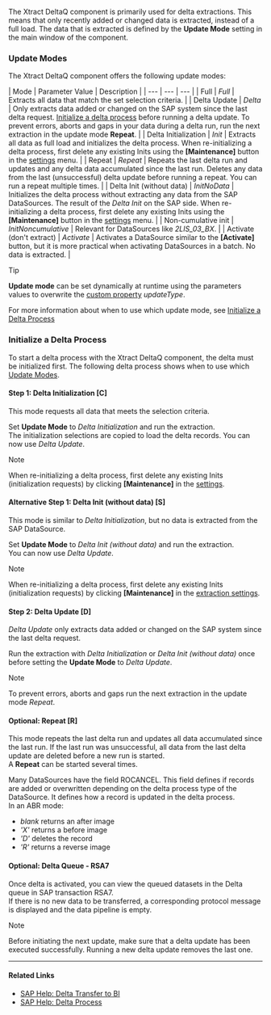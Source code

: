 The Xtract DeltaQ component is primarily used for delta extractions. This means that only recently added or changed data is extracted, instead of a full load. The data that is extracted is defined by the **Update Mode** setting in the main window of the component.

### Update Modes

The Xtract DeltaQ component offers the following update modes:

| Mode | Parameter Value | Description | | --- | --- | --- | | Full | *Full* | Extracts all data that match the set selection criteria. | | Delta Update | *Delta* | Only extracts data added or changed on the SAP system since the last delta request. [Initialize a delta process](#initialize-a-delta-process) before running a delta update. To prevent errors, aborts and gaps in your data during a delta run, run the next extraction in the update mode **Repeat**. | | Delta Initialization | *Init* | Extracts all data as full load and initializes the delta process. When re-initializing a delta process, first delete any existing Inits using the **[Maintenance]** button in the [settings](../settings/) menu. | | Repeat | *Repeat* | Repeats the last delta run and updates and any delta data accumulated since the last run. Deletes any data from the last (unsuccessful) delta update before running a repeat. You can run a repeat multiple times. | | Delta Init (without data) | *InitNoData* | Initializes the delta process without extracting any data from the SAP DataSources. The result of the *Delta Init* on the SAP side. When re-initializing a delta process, first delete any existing Inits using the **[Maintenance]** button in the [settings](../settings/) menu. | | Non-cumulative init | *InitNoncumulative* | Relevant for DataSources like *2LIS_03_BX*. | | Activate (don't extract) | *Activate* | Activates a DataSource similar to the **[Activate]** button, but it is more practical when activating DataSources in a batch. No data is extracted. |

Tip

**Update mode** can be set dynamically at runtime using the parameters values to overwrite the [custom property](../parameterization/#custom-properties-of-xtract-deltaq) *updateType*.

For more information about when to use which update mode, see [Initialize a Delta Process](#initialize-a-delta-process)

### Initialize a Delta Process

To start a delta process with the Xtract DeltaQ component, the delta must be initialized first. The following delta process shows when to use which [Update Modes](#update-modes).

#### Step 1: Delta Initialization [C]

This mode requests all data that meets the selection criteria.

Set **Update Mode** to *Delta Initialization* and run the extraction.\
The initialization selections are copied to load the delta records. You can now use *Delta Update*.

Note

When re-initializing a delta process, first delete any existing Inits (initialization requests) by clicking **[Maintenance]** in the [settings](../settings/).

#### Alternative Step 1: Delta Init (without data) [S]

This mode is similar to *Delta Initialization*, but no data is extracted from the SAP DataSource.

Set **Update Mode** to *Delta Init (without data)* and run the extraction.\
You can now use *Delta Update*.

Note

When re-initializing a delta process, first delete any existing Inits (initialization requests) by clicking **[Maintenance]** in the [extraction settings](../settings/).

#### Step 2: Delta Update [D]

*Delta Update* only extracts data added or changed on the SAP system since the last delta request.

Run the extraction with *Delta Initialization* or *Delta Init (without data)* once before setting the **Update Mode** to *Delta Update*.

Note

To prevent errors, aborts and gaps run the next extraction in the update mode *Repeat*.

#### Optional: Repeat [R]

This mode repeats the last delta run and updates all data accumulated since the last run. If the last run was unsuccessful, all data from the last delta update are deleted before a new run is started.\
A **Repeat** can be started several times.

Many DataSources have the field ROCANCEL. This field defines if records are added or overwritten depending on the delta process type of the DataSource. It defines how a record is updated in the delta process.\
In an ABR mode:

- *blank* returns an after image
- *'X'* returns a before image
- *'D'* deletes the record
- *'R'* returns a reverse image

#### Optional: Delta Queue - RSA7

Once delta is activated, you can view the queued datasets in the Delta queue in SAP transaction RSA7.\
If there is no new data to be transferred, a corresponding protocol message is displayed and the data pipeline is empty.

Note

Before initiating the next update, make sure that a delta update has been executed successfully. Running a new delta update removes the last one.

______________________________________________________________________

#### Related Links

- [SAP Help: Delta Transfer to BI](https://help.sap.com/doc/saphelp_nw70/7.0.31/en-US/37/4f3ca8b672a34082ab3085d3c22145/content.htm?no_cache=true)
- [SAP Help: Delta Process](https://help.sap.com/viewer/ccc9cdbdc6cd4eceaf1e5485b1bf8f4b/7.4.23/en-US/4f18f6aa3fca410ae10000000a42189d.html)
